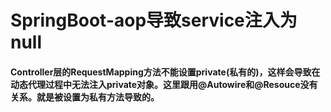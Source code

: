 # SpringBoot-aop导致service注入为null

#### Controller层的RequestMapping方法不能设置private(私有的)，这样会导致在动态代理过程中无法注入private对象。这里跟用@Autowire和@Resouce没有关系。就是被设置为私有方法导致的。

